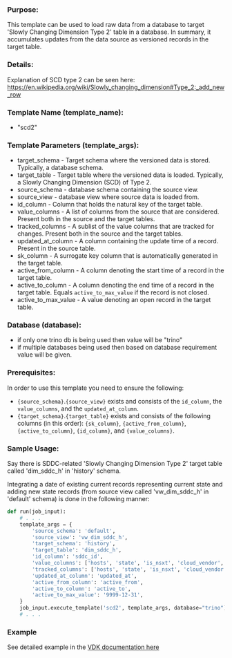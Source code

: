 ### Purpose:

This template can be used to load raw data from a database to target 'Slowly Changing Dimension Type 2' table in a database.
In summary, it accumulates updates from the data source as versioned records in the target table.

### Details:

Explanation of SCD type 2 can be seen here: <https://en.wikipedia.org/wiki/Slowly_changing_dimension#Type_2:_add_new_row>

### Template Name (template_name):

- "scd2"

### Template Parameters (template_args):

- target_schema          - Target schema where the versioned data is stored. Typically, a database schema.
- target_table           - Target table where the versioned data is loaded. Typically, a Slowly Changing Dimension (SCD) of Type 2.
- source_schema          - database schema containing the source view.
- source_view            - database view where source data is loaded from.
- id_column              - Column that holds the natural key of the target table.
- value_columns          - A list of columns from the source that are considered. Present both in the source and the target tables.
- tracked_columns        - A sublist of the value columns that are tracked for changes. Present both in the source and the target tables.
- updated_at_column      - A column containing the update time of a record. Present in the source table.
- sk_column              - A surrogate key column that is automatically generated in the target table.
- active_from_column     - A column denoting the start time of a record in the target table.
- active_to_column       - A column denoting the end time of a record in the target table. Equals `active_to_max_value` if the record is not closed.
- active_to_max_value    - A value denoting an open record in the target table.

### Database (database):
- if only one trino db is being used then value will be "trino"
- if multiple databases being used then based on database requirement value will be given.


### Prerequisites:

In order to use this template you need to ensure the following:

- `{source_schema}`.`{source_view}` exists and consists of the `id_column`, the `value_columns`, and the `updated_at_column`.
- `{target_schema}`.`{target_table}` exists and consists of the following columns (in this order): `{sk_column}`, `{active_from_column}`, `{active_to_column}`, `{id_column}`, and `{value_columns}`.

### Sample Usage:

Say there is SDDC-related 'Slowly Changing Dimension Type 2' target table called 'dim_sddc_h' in 'history' schema.

Integrating a date of existing current records representing current state and adding new state records (from source view called 'vw_dim_sddc_h' in 'default' schema) is done in the following manner:

```python
def run(job_input):
    # . . .
    template_args = {
        'source_schema': 'default',
        'source_view': 'vw_dim_sddc_h',
        'target_schema': 'history',
        'target_table': 'dim_sddc_h',
        'id_column': 'sddc_id',
        'value_columns': ['hosts', 'state', 'is_nsxt', 'cloud_vendor', 'version'],
        'tracked_columns': ['hosts', 'state', 'is_nsxt', 'cloud_vendor', 'version'],
        'updated_at_column': 'updated_at',
        'active_from_column': 'active_from',
        'active_to_column': 'active_to',
        'active_to_max_value': '9999-12-31',
    }
    job_input.execute_template('scd2', template_args, database="trino")
    # . . .
```


### Example

See detailed example in the [VDK documentation here](https://github.com/vmware/versatile-data-kit/wiki/SQL-Data-Processing-templates-examples#versioned-strategy--slowly-changing-dimension-type-2)
